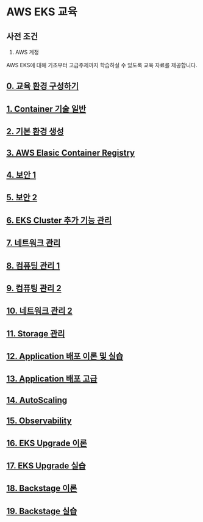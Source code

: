 # AWS EKS 교육

## 사전 조건
1. AWS 계정

<!-- 
## 문서 작성 포맷
1. 목표
2. 사전 조건
3. 이론
4. 실습
5. 정리 
-->

AWS EKS에 대해 기초부터 고급주제까지 학습하실 수 있도록 교육 자료를 제공합니다.

## [0. 교육 환경 구성하기](00_Setup/README.md)

## [1. Container 기술 일반](01_Container/README.md)

## [2. 기본 환경 생성](02_Default_Environment/README.md)

## [3. AWS Elasic Container Registry](03_AWS_Elastic_Container_Registry/README.md)

## [4. 보안 1](04_Manage_Access_1/README.md)

## [5. 보안 2](05_Workload_Access_2/README.md)

## [6. EKS Cluster 추가 기능 관리](06_EKS_Cluster_Addon_Irsa/README.md)

## [7. 네트워크 관리](07_Network/README.md)

## [8. 컴퓨팅 관리 1](08_Computing_1/README.md)

## [9. 컴퓨팅 관리 2](09_Computing_2/README.md)

## [10. 네트워크 관리 2](10_Network_2/README.md)

## [11. Storage 관리](11_Storage_관리/README.md)

## [12. Application 배포 이론 및 실습](12_Application/README.md)

## [13. Application 배포 고급](13_Application/README.md)

## [14. AutoScaling](14_AutoScaling/README.md)

## [15. Observability](15_Observability/README.md)

## [16. EKS Upgrade 이론](16_EKS_Upgrade/README.md)

## [17. EKS Upgrade 실습](17_EKS_Upgrade/README.md)

## [18. Backstage 이론](18_Backstage/README.md)

## [19. Backstage 실습](19_Backstage/README.md)
